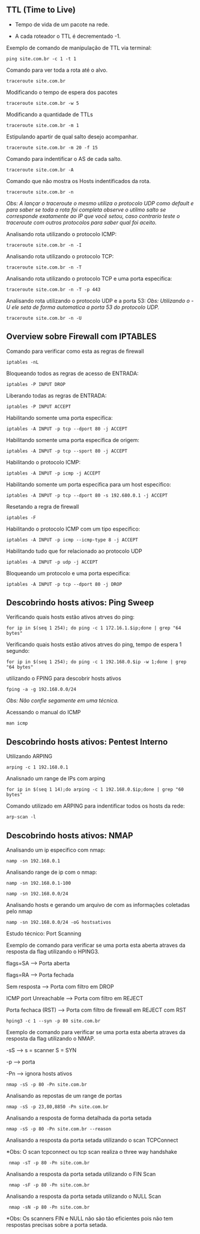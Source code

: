 
## TTL (Time to Live)

- Tempo de vida de um pacote na rede.

- A cada roteador o TTL é decrementado -1.

Exemplo de comando de manipulação de TTL via terminal:

`ping site.com.br -c 1 -t 1 `

Comando para ver toda a rota até o alvo.

`traceroute site.com.br`

Modificando o tempo de espera dos pacotes

`traceroute site.com.br -w 5`

Modificando a quantidade de TTLs

`traceroute site.com.br -m 1`

Estipulando apartir de qual salto desejo acompanhar.

`traceroute site.com.br -m 20 -f 15`

Comando para indentificar o AS de cada salto.

`traceroute site.com.br -A`

Comando que não mostra os Hosts indentificados da rota.

`traceroute site.com.br -n`

*Obs: A lançar o traceroute o mesmo utiliza o protocolo UDP como default e para saber se toda a rota foi completa observe o utilmo salto se corresponde exatamente 
ao IP que vocẽ setou, caso contrario teste o traceroute com outros protocolos para saber qual foi aceito.*

Analisando rota utilizando o protocolo ICMP:

`traceroute site.com.br -n -I`

Analisando rota utilizando o protocolo TCP:

`traceroute site.com.br -n -T`

Analisando rota utilizando o protocolo TCP e uma porta especifica:

`traceroute site.com.br -n -T -p 443`

Analisando rota utilizando o protocolo UDP e a porta 53: *Obs: Utilizando o -U ele seta de forma automatica a porta 53 do protocolo UDP.*

`traceroute site.com.br -n -U `

## Overview sobre Firewall com IPTABLES

Comando para verificar como esta as regras de firewall

`iptables -nL`

Bloqueando todos as regras de acesso de ENTRADA:

`iptables -P INPUT DROP`

Liberando todas as regras de ENTRADA:

`iptables -P INPUT ACCEPT`

Habilitando somente uma porta especifica:

`iptables -A INPUT -p tcp --dport 80 -j ACCEPT `

Habilitando somente uma porta especifica de origem:

`iptables -A INPUT -p tcp --sport 80 -j ACCEPT `

Habilitando o protocolo ICMP:

`iptables -A INPUT -p icmp -j ACCEPT `

Habilitando somente um porta especifica para um host especifico:

`iptables -A INPUT -p tcp --dport 80 -s 192.680.0.1 -j ACCEPT `

Resetando a regra de firewall

`iptables -F`

Habilitando o protocolo ICMP com um tipo especifico:

`iptables -A INPUT -p icmp --icmp-type 8 -j ACCEPT `

Habilitando tudo que for relacionado ao protocolo UDP

`iptables -A INPUT -p udp -j ACCEPT `

Bloqueando um protocolo e uma porta especifica:

`iptables -A INPUT -p tcp --dport 80 -j DROP `


##  Descobrindo hosts ativos: Ping Sweep

Verificando quais hosts estão ativos atrves do ping:

` for ip in $(seq 1 254); do ping -c 1 172.16.1.$ip;done | grep "64 bytes" `

Verificando quais hosts estão ativos atrves do ping, tempo de espera 1 segundo:

` for ip in $(seq 1 254); do ping -c 1 192.168.0.$ip -w 1;done | grep "64 bytes" `

utilizando o FPING para descobrir hosts ativos

` fping -a -g 192.168.0.0/24 `

*Obs: Não confie segamente em uma técnica.*

Acessando o manual do ICMP

`man icmp`

##  Descobrindo hosts ativos: Pentest Interno

Utilizando ARPING

` arping -c 1 192.168.0.1 `

Analisnado um range de IPs com arping

` for ip in $(seq 1 14);do arping -c 1 192.168.0.$ip;done | grep "60 bytes" `

Comando utilizado em ARPING para indentificar todos os hosts da rede:

` arp-scan -l `

## Descobrindo hosts ativos: NMAP

Analisando um ip especifico com nmap:

`namp -sn 192.168.0.1`

Analisando range de ip com o nmap:

`namp -sn 192.168.0.1-100`

`namp -sn 192.168.0.0/24`

Analisando hosts e gerando um arquivo de com as informações coletadas pelo nmap

`namp -sn 192.168.0.0/24 -oG hostsativos`

Estudo técnico: Port Scanning

Exemplo de comando para verificar se uma porta esta aberta atraves da resposta da flag utilizando o HPING3.

flags=SA --> Porta aberta

flags=RA --> Porta fechada

Sem resposta --> Porta com filtro em DROP

ICMP port Unreachable --> Porta com filtro em REJECT

Porta fechaca (RST) --> Porta com filtro de firewall em REJECT com RST

`hping3 -c 1 --syn -p 80 site.com.br`

Exemplo de comando para verificar se uma porta esta aberta atraves da resposta da flag utilizando o NMAP.

-sS --> s = scanner S = SYN

-p --> porta

-Pn --> ignora hosts ativos

` nmap -sS -p 80 -Pn site.com.br `

Analisando as repostas de um range de portas

` nmap -sS -p 23,80,8850 -Pn site.com.br `

Analisando a resposta de forma detalhada da porta setada

` nmap -sS -p 80 -Pn site.com.br --reason `

Analisando a resposta da porta setada utilizando o scan TCPConnect

*Obs: O scan tcpconnect ou tcp scan realiza o three way handshake

` nmap -sT -p 80 -Pn site.com.br`

Analisando a resposta da porta setada utilizando o FIN Scan

` nmap -sF -p 80 -Pn site.com.br`

Analisando a resposta da porta setada utilizando o NULL Scan

` nmap -sN -p 80 -Pn site.com.br`

*Obs: Os scanners FIN e NULL não são tão eficientes pois não tem respostas precisas sobre a porta setada.






